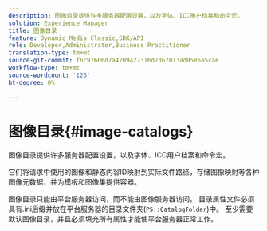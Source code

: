 ```yaml
---
description: 图像目录提供许多服务器配置设置，以及字体、ICC用户档案和命令宏。
solution: Experience Manager
title: 图像目录
feature: Dynamic Media Classic,SDK/API
role: Developer,Administrator,Business Practitioner
translation-type: tm+mt
source-git-commit: f6c97606d7a4209427316d7367013ad9585a5cae
workflow-type: tm+mt
source-wordcount: '126'
ht-degree: 0%

---
```



# 图像目录{#image-catalogs}

图像目录提供许多服务器配置设置，以及字体、ICC用户档案和命令宏。

它们将请求中使用的图像和静态内容ID映射到实际文件路径，存储图像映射等各种图像元数据，并为模板和图像集提供容器。

图像目录只能由平台服务器访问，而不能由图像服务器访问。 目录属性文件必须具有.ini后缀并放在平台服务器的目录文件夹(`PS::CatalogFolder`)中。 至少需要默认图像目录，并且必须填充所有属性才能使平台服务器正常工作。
